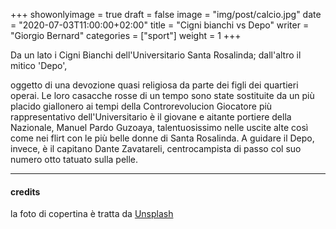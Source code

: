+++
showonlyimage = true
draft = false
image = "img/post/calcio.jpg"
date = "2020-07-03T11:00:00+02:00"
title = "Cigni bianchi vs Depo"
writer = "Giorgio Bernard"
categories = ["sport"]
weight = 1
+++

Da un lato i Cigni Bianchi dell'Universitario Santa Rosalinda; dall'altro il mitico 'Depo',

<!--more-->

oggetto di una devozione quasi religiosa da parte dei figli dei quartieri operai. Le loro casacche rosse di un tempo sono state sostituite da un più placido giallonero ai tempi della Controrevolucion
Giocatore più rappresentativo dell'Universitario è il giovane e aitante portiere della Nazionale, Manuel Pardo Guzoaya, talentuosissimo nelle uscite alte così come nei flirt con le più belle donne di Santa Rosalinda.
A guidare il Depo, invece, è il capitano Dante Zavatareli, centrocampista di passo col suo numero otto tatuato sulla pelle.

---
#### credits

la foto di copertina è tratta da <a target="blank" href="https://unsplash.com/photos/xe07ZDGZ-2Q">Unsplash</a>

